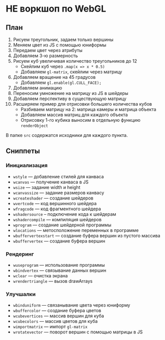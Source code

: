 # НЕ воркшоп по WebGL

## План

1. Рисуем треугольник, задаем только вершины
2. Меняем цвет из JS с помощью юниформы
3. Передаем цвет через атрибуты
4. Добавляем 3-ю размерность
5. Рисуем куб увеличивая количество треугольников до 12
    - Скейлим куб через `.map(x => x * 0.5)`
    - Добавляем `gl-matrix`, скейлим через матрицу
6. Добавляем вращение на 45 градусов
    - Добавляем `gl.enable(gl.CULL_FACE);`
7. Добавляем анимацию
8. Переносим умножение на матрицу из JS в шейдеры
9. Добавляем перспективу в существующую матрицу
10. Расширяем пример для отрисовки большего количества кубов
    - Разбиваем матрицу на 2: матрица камеры и матрица объекта
    - Добавляем массив матриц для каждого объекта
    - Отрисовку 1-го кубика выносим в отдельную функцию `renderObject`

В папке `src` содержатся исходники для каждого пункта.

## Сниппеты

### Инициализация

-   `wstyle` — добавление стилей для канваса
-   `wcanvas` — получение канваса в JS
-   `wsize` — задание width и height
-   `wcanvassize` — задание размеров канвасу
-   `wcreateshader` — создание шейдеров
-   `wvertcode` — код вершинного шейдера
-   `wfragcode` — код фрагментного шейдера
-   `wshadersource` – подключение кода к шейдерам
-   `wshadercompile` — компиляция шейдеров
-   `wprogram` — создание шейдерной программы
-   `wlocations` — метосположение переменных в программе
-   `wbuffervertexstart` — создание буфера вершин из пустого массива
-   `wbuffervertex` — создание буфера вершин

### Рендеринг

-   `wuseprogram` — использование программы
-   `wbindvertex` — связывание данных вершин
-   `wclear` — очистка экрана
-   `wrendertriangle` — вызов drawArrays

### Улучшалки

-   `wbinduniform` — связанывание цвета через юниформу
-   `wbuffercolor` — создание буфера цветов
-   `wcubevertices` — массив вершин для куба
-   `wcubecolors` — массив цветов для куба
-   `wimportmatrix` — импорт `gl-matrix`
-   `wrotatevector` — поворот вершин с помощью матрицы в JS
